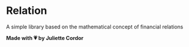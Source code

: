 # Relation

A simple library based on the mathematical concept of financial relations

**Made with 💗 by Juliette Cordor**
